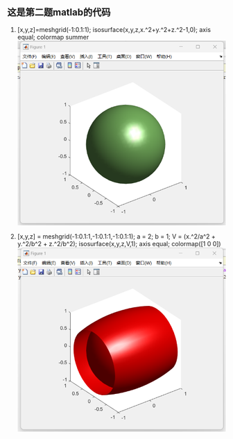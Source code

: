 ## 这是第二题matlab的代码
1. [x,y,z]=meshgrid(-1:0.1:1); isosurface(x,y,z,x.^2+y.^2+z.^2-1,0); axis equal; colormap summer  
![](2_1.png)

2. [x,y,z] = meshgrid(-1:0.1:1,-1:0.1:1,-1:0.1:1); a = 2; b = 1; V = (x.^2/a^2 + y.^2/b^2 + z.^2/b^2); isosurface(x,y,z,V,1); axis equal; colormap([1 0 0])  
![](2_2.png)
